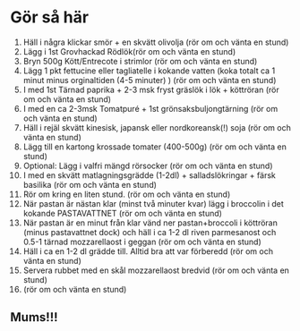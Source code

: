 # Gör så här

1. Häll i några klickar smör + en skvätt olivolja (rör om och vänta en stund)
2. Lägg i 1st Grovhackad Rödlök(rör om och vänta en stund)
3. Bryn 500g Kött/Entrecote i strimlor (rör om och vänta en stund)
4. Lägg 1 pkt fettucine eller tagliatelle i kokande vatten (koka totalt ca 1 minut minus orginaltiden (4-5 minuter) ) (rör om och vänta en stund)
5. I med 1st Tärnad paprika + 2-3 msk fryst gräslök i lök + köttröran (rör om och vänta en stund)
6. I med en ca 2-3msk Tomatpuré + 1st grönsaksbuljongtärning (rör om och vänta en stund)
7. Häll i rejäl skvätt kinesisk, japansk eller nordkoreansk(!) soja (rör om och vänta en stund)
8. Lägg till en kartong krossade tomater (400-500g) (rör om och vänta en stund)
9. Optional: Lägg i valfri mängd rörsocker (rör om och vänta en stund)
10. I med en skvätt matlagningsgrädde (1-2dl) + salladslökringar + färsk basilika (rör om och vänta en stund)
12. Rör om kring en liten stund. (rör om och vänta en stund)
13. När pastan är nästan klar (minst två minuter kvar) lägg i broccolin i det kokande PASTAVATTNET (rör om och vänta en stund)
14. När pastan är en minut från klar vänd ner pastan+broccoli i köttröran (minus pastavattnet dock) och häll i ca 1-2 dl riven parmesanost och 0.5-1 tärnad mozzarellaost i geggan (rör om och vänta en stund)
15. Häll i ca en 1-2 dl grädde till. Alltid bra att var förberedd (rör om och vänta en stund)
16. Servera rubbet med en skål mozzarellaost bredvid (rör om och vänta en stund)
17. (rör om och vänta en stund)

## Mums!!!
